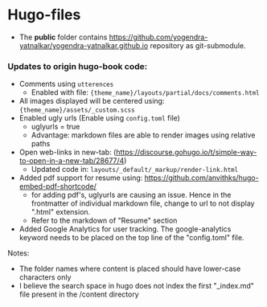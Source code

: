 # Hugo-files

- The **public** folder contains https://github.com/yogendra-yatnalkar/yogendra-yatnalkar.github.io repository as git-submodule.

### Updates to origin hugo-book code:

- Comments using `utterences`
  - Enabled with file: `{theme_name}/layouts/partial/docs/comments.html`
- All images displayed will be centered using: `{theme_name}/assets/_custom.scss`
- Enabled ugly urls (Enable using `config.toml` file)
  - uglyurls = true
  - Advantage: markdown files are able to render images using relative paths
- Open web-links in new-tab: (https://discourse.gohugo.io/t/simple-way-to-open-in-a-new-tab/28677/4)
  - Updated code in: `layouts/_default/_markup/render-link.html`
- Added pdf support for resume using: https://github.com/anvithks/hugo-embed-pdf-shortcode/ 
  - for adding pdf's, uglyurls are causing an issue. Hence in the frontmatter of individual markdown file, change to url to not display ".html" extension.
  - Refer to the markdown of "Resume" section
- Added Google Analytics for user tracking. The google-analytics keyword needs to be placed on the top line of the "config.toml" file. 

Notes:
  - The folder names where content is placed should have lower-case characters only
  - I believe the search space in hugo does not index the first "_index.md" file present in the /content directory



